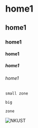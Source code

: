 # home1
## home1
### home1
#### home1
##### home1
###### home1
`small zone`

```
big 

zone
```
![NKUST](nkust.png"NKUST")

